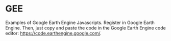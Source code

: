 # GEE
Examples of Google Earth Engine Javascripts. Register in Google Earth Engine. Then, just copy and paste the code in the Google Earth Engine code editor: https://code.earthengine.google.com/.

